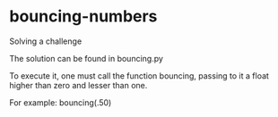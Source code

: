 # bouncing-numbers
Solving a challenge

The solution can be found in bouncing.py

To execute it, one must call the function bouncing, passing to it a float higher than zero and lesser than one.

For example: bouncing(.50)
